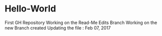 # Hello-World
First GH Repository
Working on the Read-Me Edits Branch 
Working on the new Branch created 
Updating the file : Feb 07, 2017

